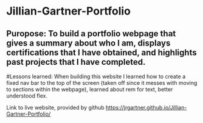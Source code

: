 # Jillian-Gartner-Portfolio

## Puropose: To build a portfolio webpage that gives a summary about who I am, displays certifications that I have obtained, and highlights past projects that I have completed. 

#Lessons learned: When building this website I learned how to create a fixed nav bar to the top of the screen (taken off since it messes with moving to sections within the webpage), learned about rem for text, better understood flex.


Link to live website, provided by github https://jrgartner.github.io/Jillian-Gartner-Portfolio/
